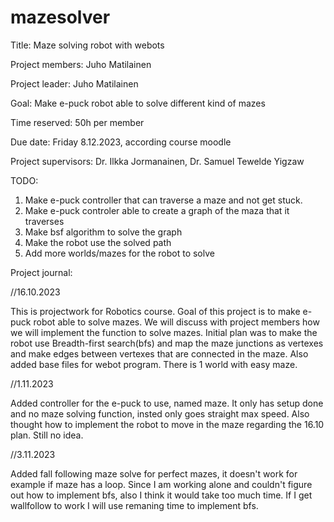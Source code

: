 # mazesolver
Title: Maze solving robot with webots

Project members: Juho Matilainen

Project leader: Juho Matilainen

Goal: Make e-puck robot able to solve different kind of mazes

Time reserved: 50h per member

Due date: Friday 8.12.2023, according course moodle

Project supervisors: Dr. Ilkka Jormanainen, Dr. Samuel Tewelde Yigzaw

TODO: 

  1) Make e-puck controller that can traverse a maze and not get stuck.
  3) Make e-puck controler able to create a graph of the maza that it traverses
  4) Make bsf algorithm to solve the graph
  5) Make the robot use the solved path
  6) Add more worlds/mazes for the robot to solve

Project journal:

  //16.10.2023 	
	
  This is projectwork for Robotics course. Goal of this project is to make e-puck robot able to solve mazes.
  We will discuss with project members how we will implement the function to solve mazes.
  Initial plan was to make the robot use Breadth-first search(bfs) and map the maze junctions as vertexes and make edges between vertexes that are connected in the maze.
  Also added base files for webot program. There is 1 world with easy maze.

  //1.11.2023 	

  Added controller for the e-puck to use, named maze. It only has setup done and no maze solving function, insted only goes straight max speed.
  Also thought how to implement the robot to move in the maze regarding the 16.10 plan. Still no idea.

  //3.11.2023

  Added fall following maze solve for perfect mazes, it doesn't work for example if maze has a loop. Since I am working alone and couldn't figure out how to implement bfs, also I think it would take too much time.
  If I get wallfollow to work I will use remaning time to implement bfs.

